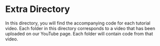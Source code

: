 # Extra Directory
In this directory, you will find the accompanying code for each tutorial video. Each folder in this directory corresponds to a video that has been uploaded on our YouTube page. Each folder will contain code from that video.
